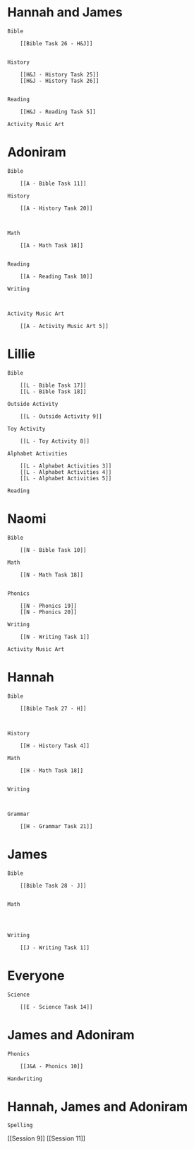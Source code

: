 # Hannah and James

	Bible

		[[Bible Task 26 - H&J]]
		

	History

		[[H&J - History Task 25]]
		[[H&J - History Task 26]]
		

	Reading

		[[H&J - Reading Task 5]]

	Activity Music Art

		
# Adoniram

	Bible

		[[A - Bible Task 11]]

	History

		[[A - History Task 20]]
		
		

	Math

		[[A - Math Task 18]]
		

	Reading

		[[A - Reading Task 10]]

	Writing

		

	Activity Music Art

		[[A - Activity Music Art 5]]

# Lillie

	Bible

		[[L - Bible Task 17]]
		[[L - Bible Task 18]]

	Outside Activity

		[[L - Outside Activity 9]]

	Toy Activity

		[[L - Toy Activity 8]]

	Alphabet Activities

		[[L - Alphabet Activities 3]]
		[[L - Alphabet Activities 4]]
		[[L - Alphabet Activities 5]]

	Reading

# Naomi

	Bible

		[[N - Bible Task 10]]

	Math

		[[N - Math Task 18]]
		

	Phonics

		[[N - Phonics 19]]
		[[N - Phonics 20]]

	Writing

		[[N - Writing Task 1]]

	Activity Music Art


# Hannah

	Bible

		[[Bible Task 27 - H]]
		
		

	History

		[[H - History Task 4]]

	Math

		[[H - Math Task 18]]
		

	Writing

		

	Grammar

		[[H - Grammar Task 21]]
		
		
# James

	Bible

		[[Bible Task 28 - J]]
		

	Math

		
		

	Writing

		[[J - Writing Task 1]]
# Everyone

	Science

		[[E - Science Task 14]]
# James and Adoniram

	Phonics

		[[J&A - Phonics 10]]

	Handwriting

		
# Hannah, James and Adoniram

	Spelling

		

[[Session 9]]
[[Session 11]]


